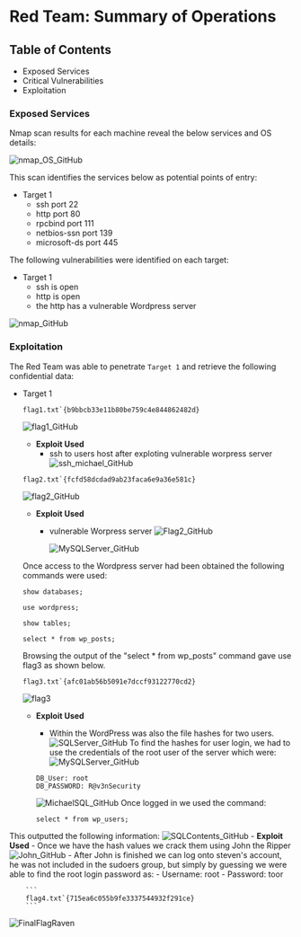 # Red Team: Summary of Operations

## Table of Contents
- Exposed Services 
- Critical Vulnerabilities
- Exploitation

### Exposed Services

Nmap scan results for each machine reveal the below services and OS details:

![nmap_OS_GitHub](https://user-images.githubusercontent.com/96896057/180900970-cde5b2a9-797e-4be8-8f8b-8d4144ed46a1.png)

This scan identifies the services below as potential points of entry:
- Target 1
  - ssh port 22
  - http port 80
  - rpcbind port 111
  - netbios-ssn port 139
  - microsoft-ds port 445


The following vulnerabilities were identified on each target:
- Target 1
  - ssh is open 
  - http is open
  - the http has a vulnerable Wordpress server

![nmap_GitHub](https://user-images.githubusercontent.com/96896057/180901150-349de607-5be8-4917-bdaa-220ea62f1844.jpg)

### Exploitation

The Red Team was able to penetrate `Target 1` and retrieve the following confidential data:
- Target 1
  ```
  flag1.txt`{b9bbcb33e11b80be759c4e844862482d}
  ```
    ![flag1_GitHub](https://user-images.githubusercontent.com/96896057/180901342-66075ffa-1e88-42cf-9166-1c5b888109db.png)
    - **Exploit Used**
      - ssh to users host after exploting vulnerable worpress server
        ![ssh_michael_GitHub](https://user-images.githubusercontent.com/96896057/180901239-6bba5f41-7242-413c-a7d7-3c352ac368be.jpg)

  ```
  flag2.txt`{fcfd58dcdad9ab23faca6e9a36e581c}
  ```  
    ![flag2_GitHub](https://user-images.githubusercontent.com/96896057/180901877-b20cc13d-f233-4406-b8e8-7b0fb698572f.png)
    - **Exploit Used**
      - vulnerable Worpress server
    ![Flag2_GitHub](https://user-images.githubusercontent.com/96896057/180901445-deee105a-67b8-460b-b804-2bdd32d45b44.jpg)

         ![MySQLServer_GitHub](https://user-images.githubusercontent.com/96896057/180903525-81afe1ee-4d33-4ccd-9947-013d46d828ca.jpg)

    Once access to the Wordpress server had been obtained the following commands were used:
    ```
    show databases;
    ```
    ```
    use wordpress;
    ```
    ```
    show tables;
    ```
    ```
    select * from wp_posts;
    ```
    Browsing the output of the "select * from wp_posts" command gave use flag3 as shown below.
    ```
    flag3.txt`{afc01ab56b5091e7dccf93122770cd2}
    ```
    ![flag3](https://user-images.githubusercontent.com/96896057/180903358-fefd2ed2-132e-4cf2-a75b-8e286d049e82.png)
    - **Exploit Used**
      - Within the WordPress was also the file hashes for two users.
        ![SQLServer_GitHub](https://user-images.githubusercontent.com/96896057/180902015-6bb7e167-829a-4323-9c8e-910bd2dff355.jpg)
    To find the hashes for user login, we had to use the credentials of the root user of the server which were:
    ![MySQLServer_GitHub](https://user-images.githubusercontent.com/96896057/181641952-6f55dda6-e6aa-4aaa-ba2e-d43acc96449f.jpg)

      ```
      DB_User: root
      DB_PASSWORD: R@v3nSecurity
      ```

      ![MichaelSQL_GitHub](https://user-images.githubusercontent.com/96896057/180902156-83e19599-001d-47e7-9b8a-14b793358a46.jpg)
Once logged in we used the command:
      ```
      select * from wp_users;
      ```
This outputted the following information:
        ![SQLContents_GitHub](https://user-images.githubusercontent.com/96896057/180902241-c9a80858-db0a-4a66-8007-ca2cda4b889f.jpg)
    - **Exploit Used**
      - Once we have the hash values we crack them using John the Ripper
      ![John_GitHub](https://user-images.githubusercontent.com/96896057/181392772-36f44b53-c955-445e-adc8-5a77fed48129.png)
      - After John is finished we can log onto steven's account, he was not included in the sudoers group, but simply by guessing we were able to find the root login password as:
      - Username: root
      - Password: toor

        ```
        flag4.txt`{715ea6c055b9fe3337544932f291ce}
        ```
      
  ![FinalFlagRaven](https://user-images.githubusercontent.com/96896057/181392857-f4ecb93d-9390-4421-821f-1639548f18f4.png)
